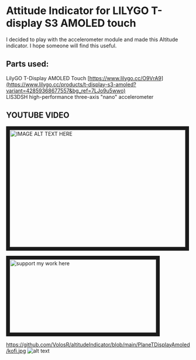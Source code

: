 # Attitude Indicator for LILYGO T-display S3 AMOLED touch
I decided to play with the accelerometer module and made this Altitude indicator. I hope someone will find this useful.

## Parts used:
LilyGO T-Display AMOLED Touch [https://www.lilygo.cc/O9VrA9](https://www.lilygo.cc/products/t-display-s3-amoled?variant=42859368677557&bg_ref=7LJo9u5wwo)   
LIS3DSH high-performance three-axis "nano" accelerometer

## YOUTUBE VIDEO
<a href="http://www.youtube.com/watch?feature=player_embedded&v=T6NyH34qUzA
" target="_blank"><img src="http://img.youtube.com/vi/T6NyH34qUzA/0.jpg" 
alt="IMAGE ALT TEXT HERE" width="480" height="320" border="10" /></a>

<a href="https://ko-fi.com/volosprojects" target="_blank"><img src="https://github.com/VolosR/altitudeIndicator/blob/main/PlaneTDisplayAmoled/kofi.jpg" 
alt="support my work here" width="400" height="200" border="10" /></a>


https://github.com/VolosR/altitudeIndicator/blob/main/PlaneTDisplayAmoled/kofi.jpg
![alt text](https://github.com/VolosR/altitudeIndicator/blob/main/PlaneTDisplayAmoled/kofi.jpg "Logo Title Text 1")
